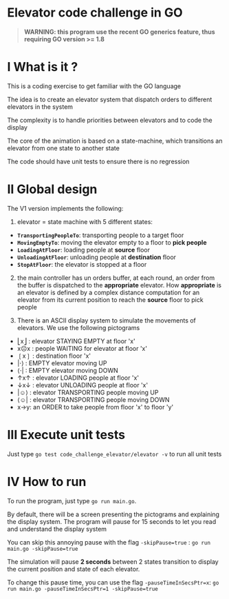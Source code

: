 Elevator code challenge in GO
========
                                                                             
> **WARNING: this program use the recent GO generics feature, thus requiring GO version >= 1.8**

# I What is it ?
This is a coding exercise to get familiar with the GO language

The idea is to create an elevator system that dispatch orders to different elevators in the system

The complexity is to handle priorities between elevators and to code the display

The core of the animation is based on a state-machine, which transitions an elevator from one state to another state

The code should have unit tests to ensure there is no regression

# II Global design

The V1 version implements the following:

1. elevator = state machine with 5 different states:
  - **`TransportingPeopleTo`**: transporting people to a target floor
  - **`MovingEmptyTo`**: moving the elevator empty to a floor to **pick people**
  - **`LoadingAtFloor`**: loading people at **source** floor 
  - **`UnloadingAtFloor`**: unloading people at **destination** floor
  - **`StopAtFloor`**: the elevator is stopped at a floor

2. the main controller has un orders buffer, at each round, an order from the buffer is dispatched to the **appropriate** elevator. How **appropriate** is an elevator is defined by a complex distance computation for an elevator from its current position to reach the **source** floor to pick people

3. There is an ASCII display system to simulate the movements of elevators. We use the following pictograms

  - ⎣x⎦ : elevator STAYING EMPTY at floor 'x'
  - x☹x : people WAITING for elevator at floor 'x'
  - ❲x❳ : destination floor 'x'
  - |⋅⟩ : EMPTY elevator moving UP
  - ⟨⋅| : EMPTY elevator moving DOWN
  - ↑x↑ : elevator LOADING people at floor 'x'
  - ↓x↓ : elevator UNLOADING people at floor 'x'
  - |☺⟩ : elevator TRANSPORTING people moving UP
  - ⟨☺| : elevator TRANSPORTING people moving DOWN
  - x->y: an ORDER to take people from floor 'x' to floor 'y'

# III Execute unit tests

Just type `go test code_challenge_elevator/elevator -v` to run all unit tests

# IV How to run

To run the program, just type `go run main.go`.

By default, there will be a screen presenting the pictograms and explaining the display system. The program will pause 
for 15 seconds to let you read and understand the display system

You can skip this annoying pause with the flag `-skipPause=true` : `go run main.go -skipPause=true`

The simulation will pause **2 seconds** between 2 states transition to display the current position and state of each elevator.

To change this pause time, you can use the flag `-pauseTimeInSecsPtr=x`: `go run main.go -pauseTimeInSecsPtr=1 -skipPause=true`




